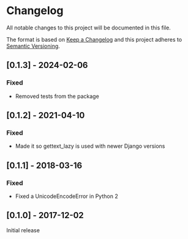 # Changelog
All notable changes to this project will be documented in this file.

The format is based on [Keep a Changelog](https://keepachangelog.com/)
and this project adheres to [Semantic Versioning](https://semver.org/).

## [0.1.3] - 2024-02-06
### Fixed
- Removed tests from the package

## [0.1.2] - 2021-04-10
### Fixed
- Made it so gettext_lazy is used with newer Django versions

## [0.1.1] - 2018-03-16
### Fixed
- Fixed a UnicodeEncodeError in Python 2

## [0.1.0] - 2017-12-02
Initial release
